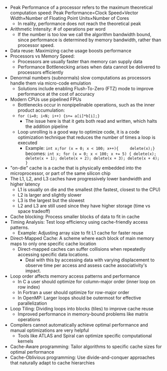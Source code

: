 - Peak Performance of a processor refers to the maximum theoretical computation speed: Peak Performance$=$Clock Speed$\times$Vector Width$\times$Number of Floating Point Units$\times$Number of Cores
	- In reality, performance does not reach the theoretical peak
- Arithmetic Intensity: # of operations per word
	- If the number is too low we call the algorithm bandwidth bound, since performance is determined by memory bandwidth, rather than processor speed.
- Data reuse: Maximizing cache usage boosts performance
- Processors vs Memory Speed:
	- Processors are usually faster than memory can supply data
	- Performance Bottlenecking arises when data cannot be delivered to processors efficiently
- Denormal numbers (subnormals) slow computations as processors handle them via micro-code emulation
	- Solutions include enabling Flush-To-Zero (FTZ) mode to improve performance at the cost of accuracy
- Modern CPUs use pipelined FPUs
	- Bottlenecks occur in nonpipelinable operations, such as the inner product accumulation:
	- ```for (i=0; i<N; i++) {s+= a[i]*b[i];}```
		- The issue here is that it gets both read and written, which halts the addition pipeline
	- Loop unrolling is a good way to optimize code, it is a code optimization technique that reduces the number of times a loop is executed
		- Example: ```int x;for (x = 0; x < 100; x++){     delete(x);}``` becomes: ```int x;
		 for (x = 0; x < 100; x += 5) {
		     delete(x);
		     delete(x + 1);
		     delete(x + 2);
		     delete(x + 3);
		     delete(x + 4);
		 }```
- "on-die" cache is a cache that is physically embedded into the microprocessor, or part of the same silicon chip
- The L1, L2, and L3 caches have progressively lower bandwidth and higher latency
	- L1 is usually on die and the smallest (the fastest, closest to the CPU)
	- L2 is larger and slightly slower
	- L3 is the largest but the slowest 
	- L2 and L3 are still used since they have higher storage (time vs space tradeoff)
- Cache blocking: Process smaller blocks of data to fit in cache
- Timing Analysis: Test loop efficiency using cache-friendly access patterns. 
	- Example: Adjusting array size to fit L1 cache for faster reuse
- Direct-Mapped Cache: A scheme where each block of main memory maps to only one specific cache location
	- Direct-mapped caches can suffer collisions when repeatedly accessing specific data locations.
		- Deal with this by accessing data with varying displacement to observe time per access and assess cache associativity's impact.
- Loop order affects memory access patterns and performance
	- In C a user should optimize for column-major order (inner loop on row index)
	- In Fortran a user should optimize for row-major order
	- In OpenMP: Larger loops should be outermost for effective parallelization
- Loop Tiling: Dividing loops into blocks (tiles) to improve cache reuse
	- Improved performance in memory-bound problems like matrix operations
- Compilers cannot automatically achieve optimal performance and manual optimizations are very helpful
	- Tools like ATLAS and Spiral can optimize specific computational kernels
- Cache-Aware programming: Tailor algorithms to specific cache sizes for optimal performance
- Cache-Oblivious programming: Use divide-and-conquer approaches that naturally adapt to cache hierarchies